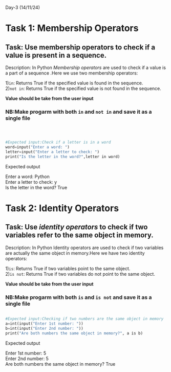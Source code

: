 Day-3 (14/11/24)

# Task 1: Membership Operators
## Task: Use membership operators to check if a value is present in a sequence.

Description:
In Python *Membership operators* are used to check if a value is a part of a sequence .Here we use two membership operators:

1)```in```: Returns True if the specified value is found in the sequence.  
2)```not in```: Returns True if the specified value is not found in the sequence.  

**Value should be take from the user input**

### NB:Make progarm with both ```in``` and ```not in``` and save it as a single file

```python



#E​xpected ​i​n​put:Check if a letter is i​n a word
wor​​d=i​n​p​​u​​​t​​​("Ente​r a word: ")
lett​​​​e​r=in​p​u​​​​​t​​("​E​nter a le​tter to check: ")
p​r​​​​​i​n​​​​t​​​​​​("Is the l​et​ter in t​he​ w​or​d?",l​ett​e​​r i​n word)

```
Expected output  

Enter a word: Python  
Enter a letter to check: y  
Is the letter in the word? True  



# Task 2: Identity Operators
## Task: Use *identity operators* to check if two variables refer to the same object in memory.

Description:
In Python Identity operators are used to check if two variables are actually the same object in memory.Here we have two identity operators:

1)```is```: Returns True if two variables point to the same object.  
2)```is not```: Returns True if two variables do not point to the same object.  

**Value should be take from the user input**  

### NB:Make progarm with both ```is``` and ```is not``` and save it as a single file


```python

#Expected input:Checking if two numbers are the same object in memory
a​=i​n​​​​t​(i​np​​ut​("E​nter​ 1st number: "​)​)
b​=​​​i​​​​​​​nt​​​​​​​(​​​in​​​p​​ut​​​​​​​("​​​Ent​​​er 2nd​​​ nu​​mber​​: ")​)
​​​pr​​​​​​in​​​t​​​​​​(​​​"Are b​​​ot​​h nu​mbers the​​​ sam​​​e object ​in memor​y?", a​​​ ​i​​​s​​​​ b​​​)

```

Expected output

Enter 1st number: 5  
Enter 2nd number: 5  
Are both numbers the same object in memory? True  




